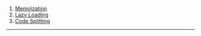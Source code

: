 1. [Memoization](memoizacion.md)
2. [Lazy Loading](dump_.md)
3. [Code Splitting](code_splitting.md)
- - - 
